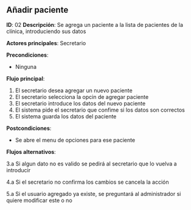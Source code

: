 ## Añadir paciente

**ID**: 02
**Descripción**: Se agrega un paciente a la lista de pacientes de la clínica, introduciendo sus datos

**Actores principales**: Secretario

**Precondiciones**:
* Ninguna

**Flujo principal**:
1. El secretario desea agregar un nuevo paciente
2. El secretario selecciona la opcin de agregar paciente
3. El secretario introduce los datos del nuevo paciente
4. El sistema pide el secretario que confime si los datos son correctos
5. El sistema guarda los datos del paciente

**Postcondiciones**:

* Se abre el menu de opciones para ese paciente

**Flujos alternativos**:

3.a Si algun dato no es valido se pedirá al secretario que lo vuelva a introducir

4.a Si el secretario no confirma los cambios se cancela la acción

5.a Si el usuario agregado ya existe, se preguntará al administrador si quiere modificar este o no


